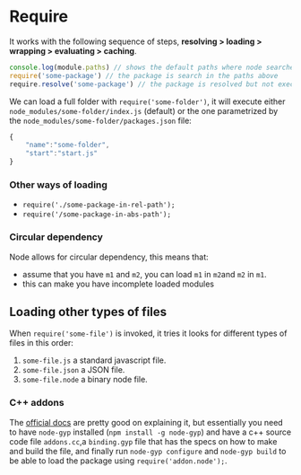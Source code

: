 # Require

It works with the following sequence of steps, **resolving > loading > wrapping > evaluating > caching**. 

```javascript
console.log(module.paths) // shows the default paths where node searches for packages
require('some-package') // the package is search in the paths above
require.resolve('some-package') // the package is resolved but not executed
```

We can load a full folder with `require('some-folder')`, it will execute either `node_modules/some-folder/index.js` (default) or the one parametrized  by the `node_modules/some-folder/packages.json` file:

```javascript
{
    "name":"some-folder",
    "start":"start.js"
}
```

### Other ways of loading 

* `require('./some-package-in-rel-path');`
* `require('/some-package-in-abs-path');`


### Circular dependency

Node allows for circular dependency, this means that:
* assume that you have `m1` and `m2`, you can load `m1` in `m2`and `m2` in `m1`.
* this can make you have incomplete loaded modules

## Loading other types of files 

When `require('some-file')` is invoked, it tries it looks for different types of files in this order:

1. `some-file.js` a standard javascript file.
1. `some-file.json` a JSON file.
1. `some-file.node` a binary node file.

### C++ addons 

The [official docs](https://nodejs.org/api/addons.html) are pretty good on explaining it, but essentially you need to have `node-gyp` installed (`npm install -g node-gyp`) and have a c++ source code file `addons.cc`,a `binding.gyp` file that has the specs on how to make and build the file, and finally run `node-gyp configure` and `node-gyp build` to be able to load the package using `require('addon.node');`.
